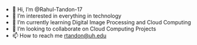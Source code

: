 - 👋 Hi, I’m @Rahul-Tandon-17
- 👀 I’m interested in everything in technology
- 🌱 I’m currently learning Digital Image Processing and Cloud Computing
- 💞️ I’m looking to collaborate on Cloud Computing Projects
- 📫 How to reach me rtandon@uh.edu

<!---
Rahul-Tandon-17/Rahul-Tandon-17 is a ✨ special ✨ repository because its `README.md` (this file) appears on your GitHub profile.
You can click the Preview link to take a look at your changes.
--->
